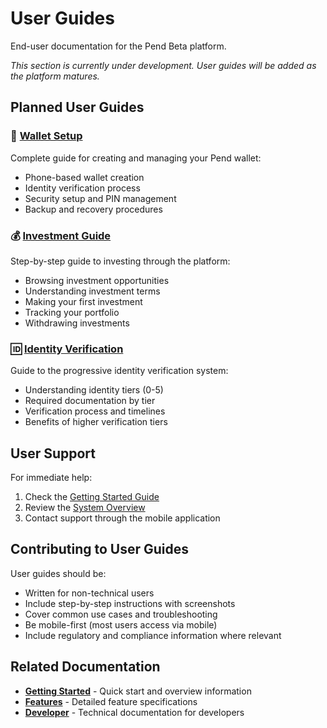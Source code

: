 # User Guides

End-user documentation for the Pend Beta platform.

*This section is currently under development. User guides will be added as the platform matures.*

## Planned User Guides

### 👛 [Wallet Setup](./wallet-setup.md)
Complete guide for creating and managing your Pend wallet:
- Phone-based wallet creation
- Identity verification process
- Security setup and PIN management
- Backup and recovery procedures

### 💰 [Investment Guide](./investment-guide.md)
Step-by-step guide to investing through the platform:
- Browsing investment opportunities
- Understanding investment terms
- Making your first investment
- Tracking your portfolio
- Withdrawing investments

### 🆔 [Identity Verification](./identity-verification.md)
Guide to the progressive identity verification system:
- Understanding identity tiers (0-5)
- Required documentation by tier
- Verification process and timelines
- Benefits of higher verification tiers

## User Support

For immediate help:
1. Check the [Getting Started Guide](../getting-started/quick-start-guide.md)
2. Review the [System Overview](../getting-started/system-overview.md)
3. Contact support through the mobile application

## Contributing to User Guides

User guides should be:
- Written for non-technical users
- Include step-by-step instructions with screenshots
- Cover common use cases and troubleshooting
- Be mobile-first (most users access via mobile)
- Include regulatory and compliance information where relevant

## Related Documentation

- **[Getting Started](../getting-started/)** - Quick start and overview information
- **[Features](../features/)** - Detailed feature specifications
- **[Developer](../developer/)** - Technical documentation for developers 